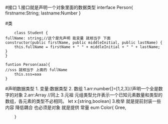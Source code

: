 #接口
	1.接口就是声明一个对象里面的数据类型
	interface Person{
		firstname:String;
		lastname:Number
	}
	
#类
		
		class Student {
    fullName: string;//这个是先声明 能变量 就相当于 下面
    constructor(public firstName, public middleInitial, public lastName) {
        this.fullName = firstName + " " + middleInitial + " " + lastName;
    }
	}
	
	funtion Person(aaa){
	//sss 就相当于 上面的 fullName
		this.sss=aaa
	}
#声明数据类型
	1. 变量:数据类型
	2. 数组
		1.arr:number[]=[1,2,3]//声明一个全是数字的对象
		2.arr:Array<number> //同上
		3.元祖  元组类型允许表示一个已知元素数量和类型的数组，各元素的类型不必相同。
			let x:[string,boolean]
	3.枚举  就是提前封装一些内容 降低耦合  也必须是对象   就是提供 常量
		eum Color{
			Gree,
			
			
		}
				
			